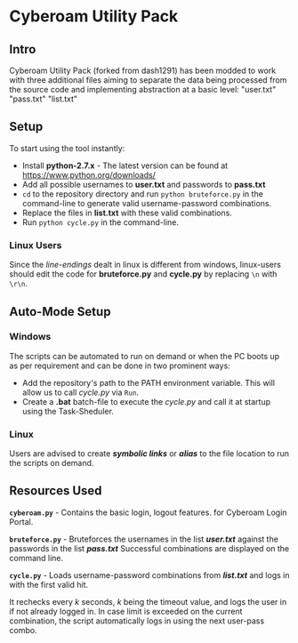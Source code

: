 # Cyberoam Utility Pack

## Intro

Cyberoam Utility Pack (forked from dash1291) has been modded to work with three additional files aiming to separate the data being processed from the source code and implementing abstraction at a basic level:
"user.txt"	"pass.txt"	"list.txt"

## Setup

To start using the tool instantly:

* Install **python-2.7.x** - 
The latest version can be found at https://www.python.org/downloads/
* Add all possible usernames to **user.txt** and passwords to **pass.txt**
* `cd` to the repository directory and run `python bruteforce.py` in the command-line to generate valid username-password combinations.
* Replace the files in **list.txt** with these valid combinations.
* Run `python cycle.py` in the command-line.

### Linux Users

Since the *line-endings* dealt in linux is different from windows, linux-users should edit the code for **bruteforce.py** and **cycle.py** by replacing `\n` with `\r\n`.

## Auto-Mode Setup

### Windows
The scripts can be automated to run on demand or when the PC boots up as per requirement and can be done in two prominent ways:

* Add the repository's path to the PATH environment variable. This will allow us to call *cycle.py* via `Run`.
* Create a **.bat** batch-file to execute the *cycle.py* and call it at startup using the Task-Sheduler.

### Linux
Users are advised to create _**symbolic links**_ or _**alias**_ to the file location to run the scripts on demand.

## Resources Used

**``cyberoam.py``** - Contains the basic login, logout features. for Cyberoam Login Portal.

**``bruteforce.py``** - Bruteforces the usernames in the list __*user.txt*__ against the passwords in the list __*pass.txt*__
Successful combinations are displayed on the command line.

**``cycle.py``** - Loads username-password combinations from __*list.txt*__ and logs in with the first valid hit.

It rechecks every *k* seconds, *k* being the timeout value, and logs the user in if not already logged in. In case limit is exceeded on the current combination, the script automatically logs in using the next user-pass combo.